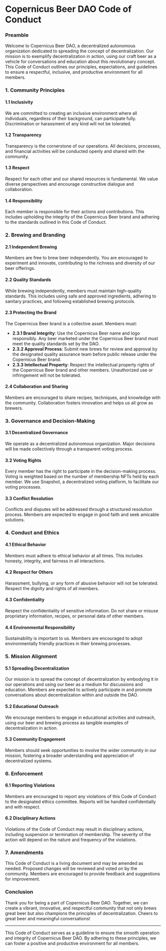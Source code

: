 # Copernicus Beer DAO Code of Conduct



### Preamble

Welcome to Copernicus Beer DAO, a decentralized autonomous organization dedicated to spreading the concept of decentralization. Our mission is to exemplify decentralization in action, using our craft beer as a vehicle for conversations and education about this revolutionary concept. This Code of Conduct outlines our principles, expectations, and guidelines to ensure a respectful, inclusive, and productive environment for all members.

### 1. Community Principles

#### 1.1 Inclusivity

We are committed to creating an inclusive environment where all individuals, regardless of their background, can participate fully. Discrimination or harassment of any kind will not be tolerated.

#### 1.2 Transparency

Transparency is the cornerstone of our operations. All decisions, processes, and financial activities will be conducted openly and shared with the community.

#### 1.3 Respect

Respect for each other and our shared resources is fundamental. We value diverse perspectives and encourage constructive dialogue and collaboration.

#### 1.4 Responsibility

Each member is responsible for their actions and contributions. This includes upholding the integrity of the Copernicus Beer brand and adhering to the standards outlined in this Code of Conduct.

### 2. Brewing and Branding

#### 2.1 Independent Brewing

Members are free to brew beer independently. You are encouraged to experiment and innovate, contributing to the richness and diversity of our beer offerings.

#### 2.2 Quality Standards

While brewing independently, members must maintain high-quality standards. This includes using safe and approved ingredients, adhering to sanitary practices, and following established brewing protocols.

#### 2.3 Protecting the Brand

The Copernicus Beer brand is a collective asset. Members must:

* **2.3.1 Brand Integrity**: Use the Copernicus Beer name and logo responsibly. Any beer marketed under the Copernicus Beer brand must meet the quality standards set by the DAO.
* **2.3.2 Approval Process**: Submit new brews for review and approval by the designated quality assurance team before public release under the Copernicus Beer brand.
* **2.3.3 Intellectual Property**: Respect the intellectual property rights of the Copernicus Beer brand and other members. Unauthorized use or infringement will not be tolerated.

#### 2.4 Collaboration and Sharing

Members are encouraged to share recipes, techniques, and knowledge with the community. Collaboration fosters innovation and helps us all grow as brewers.

### 3. Governance and Decision-Making

#### 3.1 Decentralized Governance

We operate as a decentralized autonomous organization. Major decisions will be made collectively through a transparent voting process.

#### 3.2 Voting Rights

Every member has the right to participate in the decision-making process. Voting is weighted based on the number of membership NFTs held by each member. We use Snapshot, a decentralized voting platform, to facilitate our voting processes.

#### 3.3 Conflict Resolution

Conflicts and disputes will be addressed through a structured resolution process. Members are expected to engage in good faith and seek amicable solutions.

### 4. Conduct and Ethics

#### 4.1 Ethical Behavior

Members must adhere to ethical behavior at all times. This includes honesty, integrity, and fairness in all interactions.

#### 4.2 Respect for Others

Harassment, bullying, or any form of abusive behavior will not be tolerated. Respect the dignity and rights of all members.

#### 4.3 Confidentiality

Respect the confidentiality of sensitive information. Do not share or misuse proprietary information, recipes, or personal data of other members.

#### 4.4 Environmental Responsibility

Sustainability is important to us. Members are encouraged to adopt environmentally friendly practices in their brewing processes.

### 5. Mission Alignment

#### 5.1 Spreading Decentralization

Our mission is to spread the concept of decentralization by embodying it in our operations and using our beer as a medium for discussions and education. Members are expected to actively participate in and promote conversations about decentralization within and outside the DAO.

#### 5.2 Educational Outreach

We encourage members to engage in educational activities and outreach, using our beer and brewing process as tangible examples of decentralization in action.

#### 5.3 Community Engagement

Members should seek opportunities to involve the wider community in our mission, fostering a broader understanding and appreciation of decentralized systems.

### 6. Enforcement

#### 6.1 Reporting Violations

Members are encouraged to report any violations of this Code of Conduct to the designated ethics committee. Reports will be handled confidentially and with respect.

#### 6.2 Disciplinary Actions

Violations of the Code of Conduct may result in disciplinary actions, including suspension or termination of membership. The severity of the action will depend on the nature and frequency of the violations.

### 7. Amendments

This Code of Conduct is a living document and may be amended as needed. Proposed changes will be reviewed and voted on by the community. Members are encouraged to provide feedback and suggestions for improvement.

### Conclusion

Thank you for being a part of Copernicus Beer DAO. Together, we can create a vibrant, innovative, and respectful community that not only brews great beer but also champions the principles of decentralization. Cheers to great beer and meaningful conversations!

***

This Code of Conduct serves as a guideline to ensure the smooth operation and integrity of Copernicus Beer DAO. By adhering to these principles, we can foster a positive and productive environment for all members.
